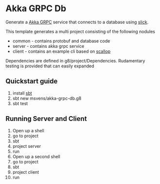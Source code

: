 # Akka GRPC Db 

Generate a [Akka GRPC](https://doc.akka.io/docs/akka-grpc/current/index.html) service that connects to a 
database using [slick](http://slick.lightbend.com/).

This template generates a multi project consisting of the following nodules
* common - contains protobuf and database code
* server - contains akka grpc service
* client - contains an example cli based on [scallop](https://github.com/scallop/scallop)

Dependencies are defined in g8/project/Dependencies. Rudamentary testing is provided that can
easily expanded

## Quickstart guide

1. install [sbt](https://www.scala-sbt.org/1.0/docs/Setup.html)
2. sbt new msvens/akka-grpc-db.g8
3. sbt test

## Running Server and Client

1. Open up a shell
2. go to project
3. sbt
4. project server
5. run
6. Open up a second shell
7. go to project
8. sbt
9. project client
10. run

